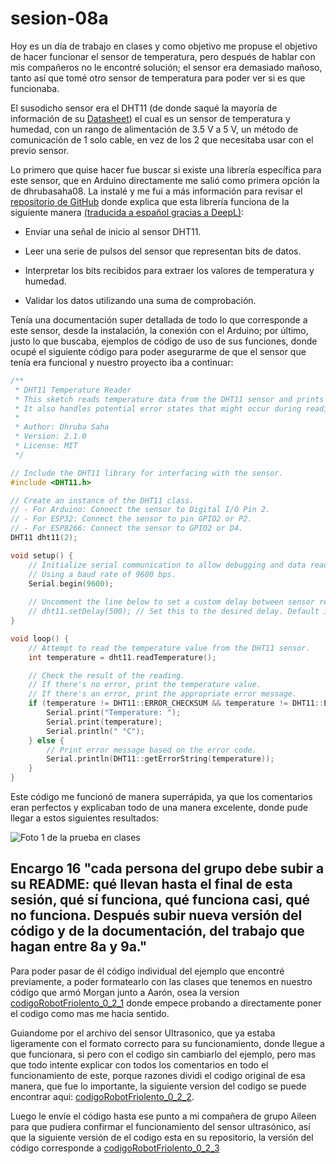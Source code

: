 # sesion-08a

Hoy es un día de trabajo en clases y como objetivo me propuse el objetivo de hacer funcionar el sensor de temperatura, pero después de hablar con mis compañeros no le encontré solución; el sensor era demasiado mañoso, tanto así que tomé otro sensor de temperatura para poder ver si es que funcionaba.

El susodicho sensor era el DHT11 (de donde saqué la mayoría de información de su [Datasheet](https://www.mouser.com/datasheet/2/758/DHT11-Technical-Data-Sheet-Translated-Version-1143054.pdf))  el cual es un sensor de temperatura y humedad, con un rango de alimentación de 3.5 V a 5 V, un método de comunicación de 1 solo cable, en vez de los 2 que necesitaba usar con el previo sensor.

Lo primero que quise hacer fue buscar si existe una librería específica para este sensor, que en Arduino directamente me salió como primera opción la de dhrubasaha08. La instalé y me fui a más información para revisar el [repositorio de GitHub](https://github.com/dhrubasaha08/DHT11?tab=readme-ov-file) donde explica que esta librería funciona de la siguiente manera [(traducida a español gracias a DeepL)](https://www.deepl.com/es/translator): 


- Enviar una señal de inicio al sensor DHT11.  

- Leer una serie de pulsos del sensor que representan bits de datos.  

- Interpretar los bits recibidos para extraer los valores de temperatura y humedad.  

- Validar los datos utilizando una suma de comprobación.  

Tenía una documentación super detallada de todo lo que corresponde a este sensor, desde la instalación, la conexión con el Arduino; por último, justo lo que buscaba, ejemplos de código de uso de sus funciones, donde ocupé el siguiente código para poder asegurarme de que el sensor que tenía era funcional y nuestro proyecto iba a continuar: 

``` cpp
/**
 * DHT11 Temperature Reader
 * This sketch reads temperature data from the DHT11 sensor and prints the value to the serial port.
 * It also handles potential error states that might occur during reading.
 *
 * Author: Dhruba Saha
 * Version: 2.1.0
 * License: MIT
 */

// Include the DHT11 library for interfacing with the sensor.
#include <DHT11.h>

// Create an instance of the DHT11 class.
// - For Arduino: Connect the sensor to Digital I/O Pin 2.
// - For ESP32: Connect the sensor to pin GPIO2 or P2.
// - For ESP8266: Connect the sensor to GPIO2 or D4.
DHT11 dht11(2);

void setup() {
    // Initialize serial communication to allow debugging and data readout.
    // Using a baud rate of 9600 bps.
    Serial.begin(9600);
    
    // Uncomment the line below to set a custom delay between sensor readings (in milliseconds).
    // dht11.setDelay(500); // Set this to the desired delay. Default is 500ms.
}

void loop() {
    // Attempt to read the temperature value from the DHT11 sensor.
    int temperature = dht11.readTemperature();

    // Check the result of the reading.
    // If there's no error, print the temperature value.
    // If there's an error, print the appropriate error message.
    if (temperature != DHT11::ERROR_CHECKSUM && temperature != DHT11::ERROR_TIMEOUT) {
        Serial.print("Temperature: ");
        Serial.print(temperature);
        Serial.println(" °C");
    } else {
        // Print error message based on the error code.
        Serial.println(DHT11::getErrorString(temperature));
    }
}

```

Este código me funcionó de manera superrápida, ya que los comentarios eran perfectos y explicaban todo de una manera excelente, donde pude llegar a estos siguientes resultados:

![Foto 1 de la prueba en clases](./imagenes/sesion-08a-Fotoblabla)

## Encargo 16  "cada persona del grupo debe subir a su README: qué llevan hasta el final de esta sesión, qué sí funciona, qué funciona casi, qué no funciona. Después subir nueva versión del código y de la documentación, del trabajo que hagan entre 8a y 9a."

Para poder pasar de él código individual del ejemplo que encontré previamente, a poder formatearlo con las clases que tenemos en nuestro código que armó Morgan junto a Aarón, osea la version [codigoRobotFriolento_0_2_1](https://github.com/disenoUDP/dis8645-2025-02-procesos/tree/main/03-Mosswhosmoss/sesion-08a/codigoRobotFriolento_0_2_1) donde empece probando a directamente poner el codigo como mas me hacia sentido.

Guiandome por el archivo del sensor Ultrasonico, que ya estaba ligeramente con el formato correcto para su funcionamiento, donde llegue a que funcionara, si pero con el codigo sin cambiarlo del ejemplo, pero mas que todo intente explicar con todos los comentarios en todo el funcionamiento de este, porque razones dividi el codigo original de esa manera, que fue lo importante, la siguiente version del codigo se puede encontrar aqui: [codigoRobotFriolento_0_2_2](https://github.com/disenoUDP/dis8645-2025-02-procesos/tree/main/27-SebastianSaez1003/sesion-08a).

Luego le envíe el código hasta ese punto a mi compañera de grupo Aileen para que pudiera confirmar el funcionamiento del sensor ultrasónico, así que la siguiente versión de el codigo esta en su repositorio, la versión del código corresponde a [codigoRobotFriolento_0_2_3](https://github.com/disenoUDP/dis8645-2025-02-procesos/tree/main/08-aileendespessailles-design/sesion-08b)


